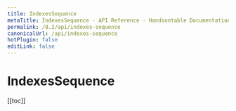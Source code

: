 ```yaml
---
title: IndexesSequence
metaTitle: IndexesSequence - API Reference - Handsontable Documentation
permalink: /8.2/api/indexes-sequence
canonicalUrl: /api/indexes-sequence
hotPlugin: false
editLink: false
---
```


# IndexesSequence

[[toc]]


